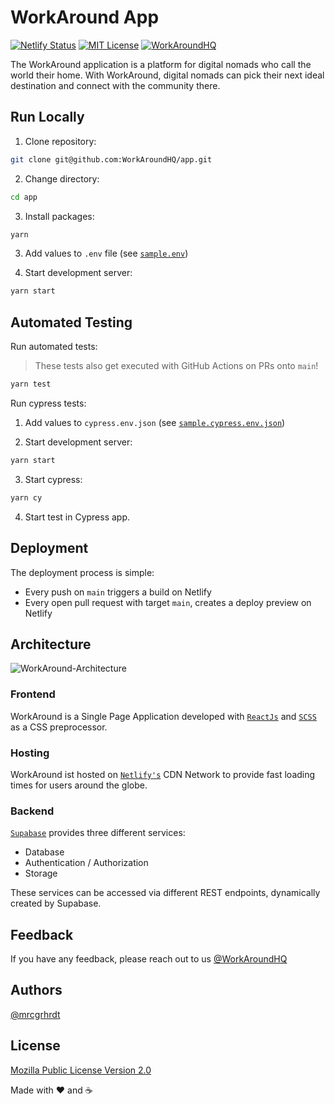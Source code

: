 # WorkAround App

[![Netlify Status](https://api.netlify.com/api/v1/badges/d4dead3a-cb33-46f8-a1f2-6ad5c183aa99/deploy-status)](https://app.netlify.com/sites/app-workaround/deploys)
[![MIT License](https://img.shields.io/apm/l/atomic-design-ui.svg?label=License&color=ffffff)](https://github.com/WorkAroundHQ/app/blob/main/LICENSE)
[![WorkAroundHQ](https://img.shields.io/twitter/follow/workaroundhq?label=Follow)](https://twitter.com/workaroundhq)

The WorkAround application is a platform for digital nomads who call the world their home. With WorkAround, digital nomads can pick their next ideal destination and connect with the community there.

## Run Locally

1. Clone repository:

```zsh
git clone git@github.com:WorkAroundHQ/app.git
```

2. Change directory:

```zsh
cd app
```

3. Install packages:

```zsh
yarn
```

3. Add values to `.env` file (see [`sample.env`](https://github.com/WorkAroundHQ/app/blob/main/sample.env))

4. Start development server:

```zsh
yarn start
```

## Automated Testing

Run automated tests:

> These tests also get executed with GitHub Actions on PRs onto `main`!

```zsh
yarn test
```

Run cypress tests:

1. Add values to `cypress.env.json` (see [`sample.cypress.env.json`](https://github.com/WorkAroundHQ/app/blob/main/sample.cypress.env.json))

2. Start development server:

```zsh
yarn start
```

3. Start cypress:

```zsh
yarn cy
```

4. Start test in Cypress app.

## Deployment

The deployment process is simple:

- Every push on `main` triggers a build on Netlify
- Every open pull request with target `main`, creates a deploy preview on Netlify

## Architecture

![WorkAround-Architecture](https://user-images.githubusercontent.com/28442090/141678851-3a1a180d-dc42-4088-9eaa-1dfde476df6e.jpg)

### Frontend

WorkAround is a Single Page Application developed with [`ReactJs`](https://reactjs.org) and [`SCSS`](https://sass-lang.com) as a CSS preprocessor.

### Hosting

WorkAround ist hosted on [`Netlify's`](https://www.netlify.com) CDN Network to provide fast loading times for users around the globe.

### Backend

[`Supabase`](https://supabase.io) provides three different services:
- Database
- Authentication / Authorization
- Storage

These services can be accessed via different REST endpoints, dynamically created by Supabase.

## Feedback

If you have any feedback, please reach out to us [@WorkAroundHQ](https://twitter.com/workaroundhq)

## Authors

[@mrcgrhrdt](https://www.github.com/mrcgrhrdt)

## License

[Mozilla Public License Version 2.0](https://github.com/WorkAroundHQ/app/blob/main/LICENSE)

Made with ❤️ and ☕️
